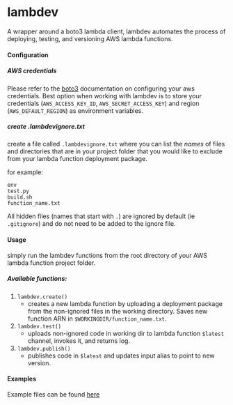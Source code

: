 # lambdev
A wrapper around a boto3 lambda client, lambdev automates the process of deploying, testing, and versioning AWS lambda
functions.

#### Configuration

##### AWS credentials
Please refer to the [boto3](https://boto3.amazonaws.com/v1/documentation/api/latest/guide/configuration.html)
documentation on configuring your aws credentials. Best option when working with lambdev is to store your credentials
(`AWS_ACCESS_KEY_ID`, `AWS_SECRET_ACCESS_KEY`) and region (`AWS_DEFAULT_REGION`) as environment variables.

##### create .lambdevignore.txt
create a file called `.lambdevignore.txt` where you can list the *names* of files and directories that are in your project folder
that you would like to exclude from your lambda function deployment package. 

for example:
```text
env
test.py
build.sh
function_name.txt
```
All hidden files (names that start with `.`) are
ignored by default (ie `.gitignore`) and do not need to be added to the ignore file.

#### Usage
simply run the lambdev functions from the root directory of your AWS lambda function project folder.

##### Available functions:
1. `lambdev.create()`
    - creates a new lambda function by uploading a deployment package from the non-ignored files in the working directory.
   Saves new function ARN in `$WORKINGDIR/function_name.txt`.
1. `lambdev.test()`
    - uploads non-ignored code in working dir to lambda function `$latest` channel, invokes it, and returns log.
1. `lambdev.publish()`
    - publishes code in `$latest` and updates input alias to point to new version.

#### Examples
Example files can be found [here](./examples)
